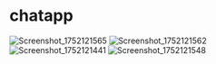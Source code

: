 # chatapp

![Screenshot_1752121565](https://github.com/user-attachments/assets/5f3c23c1-5c80-43cb-b5c1-c9eb0c052f6f)
![Screenshot_1752121562](https://github.com/user-attachments/assets/e2ec2834-ceb6-411e-96fb-48a1f12669ea)
![Screenshot_1752121441](https://github.com/user-attachments/assets/944da680-bef1-4994-b6fb-633f5c48ef4a)
![Screenshot_1752121548](https://github.com/user-attachments/assets/f2bc0815-1015-4f9e-ac9c-6f56e096884f)
